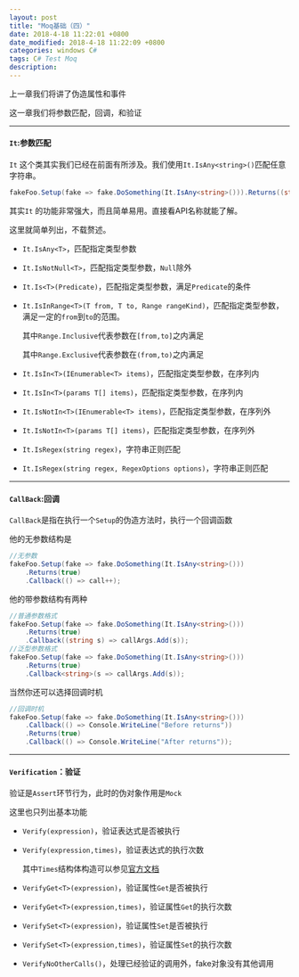 ```yaml
---
layout: post
title: "Moq基础（四）"
date: 2018-4-18 11:22:01 +0800
date_modified: 2018-4-18 11:22:09 +0800
categories: windows C#
tags: C# Test Moq
description: 
---
```


上一章我们将讲了伪造属性和事件

这一章我们将参数匹配，回调，和验证

-----

#### `It`:参数匹配

`It` 这个类其实我们已经在前面有所涉及。我们使用`It.IsAny<string>()`匹配任意字符串。

```c#
fakeFoo.Setup(fake => fake.DoSomething(It.IsAny<string>())).Returns((string value)=>value+"makes  me slim");
```

其实`It` 的功能非常强大，而且简单易用。直接看API名称就能了解。

这里就简单列出，不载赘述。

- `It.IsAny<T>`，匹配指定类型参数

- `It.IsNotNull<T>`，匹配指定类型参数，`Null`除外

- `It.Is<T>(Predicate)`，匹配指定类型参数，满足`Predicate`的条件

- `It.IsInRange<T>(T from, T to, Range rangeKind)`，匹配指定类型参数，满足一定的`from`到`to`的范围。

  其中`Range.Inclusive`代表参数在`[from,to]`之内满足

  其中`Range.Exclusive`代表参数在`(from,to)`之内满足

- `It.IsIn<T>(IEnumerable<T> items)`，匹配指定类型参数，在序列内

- `It.IsIn<T>(params T[] items)`，匹配指定类型参数，在序列内

- `It.IsNotIn<T>(IEnumerable<T> items)`，匹配指定类型参数，在序列外

- `It.IsNotIn<T>(params T[] items)`，匹配指定类型参数，在序列外

- `It.IsRegex(string regex)`，字符串正则匹配

- `It.IsRegex(string regex, RegexOptions options)`，字符串正则匹配



---

#### `CallBack`:回调

`CallBack`是指在执行一个`Setup`的伪造方法时，执行一个回调函数

他的无参数结构是

```c#
//无参数
fakeFoo.Setup(fake => fake.DoSomething(It.IsAny<string>()))
    .Returns(true)
    .Callback(() => call++);
```

他的带参数结构有两种

```c#
//普通参数格式
fakeFoo.Setup(fake => fake.DoSomething(It.IsAny<string>()))
    .Returns(true)
    .Callback((string s) => callArgs.Add(s));
//泛型参数格式
fakeFoo.Setup(fake => fake.DoSomething(It.IsAny<string>()))
    .Returns(true)
    .Callback<string>(s => callArgs.Add(s));
```

当然你还可以选择回调时机

```c#
//回调时机
fakeFoo.Setup(fake => fake.DoSomething(It.IsAny<string>()))
    .Callback(() => Console.WriteLine("Before returns"))
    .Returns(true)
    .Callback(() => Console.WriteLine("After returns"));
```



---

#### `Verification`：验证

验证是`Assert`环节行为，此时的伪对象作用是`Mock`

这里也只列出基本功能

- `Verify(expression)`，验证表达式是否被执行

- `Verify(expression,times)`，验证表达式的执行次数

  其中`Times`结构体构造可以参见[官方文档](https://github.com/moq/moq4/blob/master/Source/Times.xdoc)

- `VerifyGet<T>(expression)`，验证属性`Get`是否被执行

- `VerifyGet<T>(expression,times)`，验证属性`Get`的执行次数

- `VerifySet<T>(expression)`，验证属性`Set`是否被执行

- `VerifySet<T>(expression,times)`，验证属性`Set`的执行次数

- `VerifyNoOtherCalls()`，处理已经验证的调用外，fake对象没有其他调用

  ​

